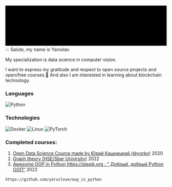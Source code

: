 
![](./imgs/my_intruduction.gif)  
💥 Salute,  my name is Yaroslav 

My specialization is data science in computer vision.

I want to express my gratitude and respect to open source projects and open/free courses.🤘
And also I am interested in learning about blockchain technology.

### Languages

![Python](https://img.shields.io/badge/-Python-000?&logo=Python)


### Technologies

![Docker](https://img.shields.io/badge/-Docker-000?&logo=Docker)
![Linux](https://img.shields.io/badge/-Linux-000?&logo=Linux)
![PyTorch](https://img.shields.io/badge/-PyTorch-000?&logo=PyTorch)

### Сompleted courses:
1. [Open Data Science Cource made by Юрий Кашницкий (@yorko)](https://habr.com/ru/company/ods/blog/322626/) 2020
2. [Graph theory (HSE/Sber Univirsity)](https://github.com/yaruslove/graph_theory) 2022
3. [Awesome OOP in Python https://stepik.org : " Добрый, добрый Python ООП"](https://stepik.org/cert/1620218) 2022
```
https://github.com/yaruslove/oop_in_python
```
